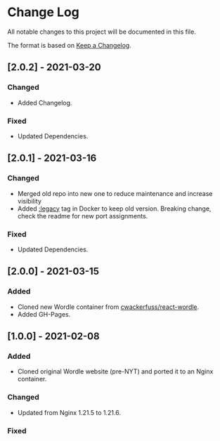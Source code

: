 
# Change Log
All notable changes to this project will be documented in this file.
 
The format is based on [Keep a Changelog](http://keepachangelog.com/).

## [2.0.2] - 2021-03-20

### Changed
- Added Changelog.

### Fixed
- Updated Dependencies.

## [2.0.1] - 2021-03-16

### Changed
- Merged old repo into new one to reduce maintenance and increase visibility
- Added [:legacy](https://hub.docker.com/layers/modem7/wordle/legacy/images/sha256-a438e949fac97d769d747aaf0a819fe467fc20f425a46a3561a8679752bb023f?context=explore) tag in Docker to keep old version. Breaking change, check the readme for new port assignments. 

### Fixed
- Updated Dependencies.

## [2.0.0] - 2021-03-15

### Added
- Cloned new Wordle container from [cwackerfuss/react-wordle](https://github.com/cwackerfuss/react-wordle).
- Added GH-Pages.
  
## [1.0.0] - 2021-02-08
 
### Added
- Cloned original Wordle website (pre-NYT) and ported it to an Nginx container.
  
### Changed
- Updated from Nginx 1.21.5 to 1.21.6.

### Fixed
